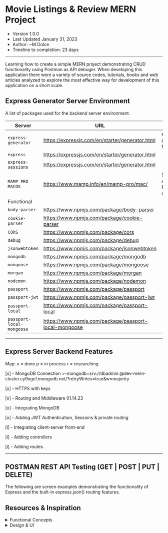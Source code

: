 # Movie Listings & Review MERN Project
- Version 1.0.0
- Last Updated January 31, 2023
- Author: ~M.Dolce
- Timeline to completion: 23 days
---
Learning how to create a simple MERN project demonstrating CRUD functionality using Postman as API debuger.
When developing this application there were a variety of source codes, tutorials, books and web articles analyzed to explore the most effective way for development of this application on a short scale.


## Express Generator Server Environment
A list of packages used for the backend server environment.


| Server                            | URL                                                      | Notes                             |
|-----------------------------------|----------------------------------------------------------|-----------------------------------|
| `express-generator`               | https://expressjs.com/en/starter/generator.html          | express-generator framework       |
| `express `                        | https://expressjs.com/en/starter/generator.html          |                                   |
| `express-sessions`                | https://expressjs.com/en/starter/generator.html          |                                   |
| `MAMP PRO MACOS`                  | https://www.mamp.info/en/mamp-pro/mac/                   | SSL + Apache Proxy for nodejs     |
| Functional                        |                                                          |                                   |
| `body-parser`                     | https://www.npmjs.com/package/body-parser                |                                   |
| `cookie-parser`                   | https://www.npmjs.com/package/cookie-parser              |                                   |
| `CORS`                            | https://www.npmjs.com/package/cors                       |                                   |
| `debug`                           | https://www.npmjs.com/package/debug                      |                                   |
| `jsonwebtoken`                    | https://www.npmjs.com/package/jsonwebtoken               |                                   |
| `mongodb`                         | https://www.npmjs.com/package/mongodb                    |                                   |
| `mongoose`                        | https://www.npmjs.com/package/mongoose                   |                                   |
| `morgan`                          | https://www.npmjs.com/package/morgan                     |                                   |
| `nodemon`                         | https://www.npmjs.com/package/nodemon                    |                                   |
| `passport`                        | https://www.npmjs.com/package/passport                   |                                   |
| `passport-jwt`                    | https://www.npmjs.com/package/passport-jwt               |                                   |
| `passport-local`                  | https://www.npmjs.com/package/passport-local             |                                   |
| `passport-local-mongoose`         | https://www.npmjs.com/package/passport-local-mongoose    |                                   |


---
## Express Server Backend Features
Map: x = done p = in process r = researching

[x] - MongoDB Connection
    >-mongodb+srv://dbadmin:<password>@dev-mern-cluster.cy9xgcf.mongodb.net/?retryWrites=true&w=majority

[x] - HTTPS with keys

[x] - Routing and Middleware 01.14.23

[x] - Integrating MongoDB

[x] - Adding JWT Authentication, Sessions & private routing

[i] - Integrating client-server front-end

[i] - Adding controllers

[i] - Adding routes

---
## POSTMAN REST API Testing (GET | POST | PUT | DELETE)

The following are screen examples demonstrating the functionality of Express and the built-in express.json() routing features.

## Resources & Inspiration

<details>
 <summary>Functional Concepts</summary>

> Express Generator | https://expressjs.com/en/starter/generator.html

> Adding OpenSSL Self-Signed | https://certbot.eff.org/instructions?ws=webproduct&os=osx & https://flaviocopes.com/express-https-self-signed-certificate/

> React Navigation | https://reactnavigation.org/docs/getting-started/

> Const vs Function | https://dev.to/ugglr/react-functional-components-const-vs-function-2kj9

> Logging in Express JS using winston and morgan | https://lioncoding.com/logging-in-express-js-using-winston-and-morgan/

> Postman | https://www.postman.com/downloads/
</details>

<details>
 <summary>Design & UI</summary>


> Material Design Icons | https://materialdesignicons.com/

> Adobe Express to create SVG | https://www.adobe.com/express/
</details>